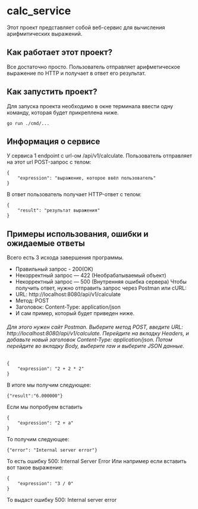 # calc_service
Этот проект представляет собой веб-сервис для вычисления арифмитических выражений.
## Как работает этот проект?
Все достаточно просто. Пользователь отправляет арифметическое выражение по HTTP и получает в ответ его результат.
## Как запустить проект?
Для запуска проекта необходимо в окне терминала ввести одну команду, которая будет прикреплена ниже.
```
go run ./cmd/...
```
## Информация о сервисе
У сервиса 1 endpoint с url-ом /api/v1/calculate. Пользователь отправляет на этот url POST-запрос с телом:
```
{
    "expression": "выражение, которое ввёл пользователь"
}
```
В ответ пользователь получает HTTP-ответ с телом:
```
{
    "result": "результат выражения"
}
```
## Примеры использования, ошибки и ожидаемые ответы
Всего есть 3 исхода завершения программы.
- Правильный запрос - 200(OK)
- Некорректный запрос — 422 (Необрабатываемый объект)
- Некорректный запрос — 500 (Внутренняя ошибка сервера)
Чтобы получить ответ, нужно отправить запрос через Postman или cURL:
- URL: http://localhost:8080/api/v1/calculate
- Метод: POST
- Заголовок: Content-Type: application/json
- И сам пример, который будет приведен ниже.
###### Для этого нужен сайт Postman. Выберите метод POST, введите URL: http://localhost:8080/api/v1/calculate. Перейдите на вкладку Headers, и добавьте новый заголовок Content-Type: application/json. Потом перейдите во вкладку Body, выберите raw и выберите JSON данные.
```
{
    "expression": "2 + 2 * 2"
}
```
В итоге мы получим следующее:
```
{"result":"6.000000"}
```
Если мы попробуем вставить
```
{
    "expression": "2 + a"
}
```
То получим следующее:
```
{"error": "Internal server error"}
```
То есть ошибку 500: Internal Server Error
Или например если вставить вот такое выражение:
```
{
    "expression": "3 / 0"
}
```
То выдаст ошибку 500: Internal server error